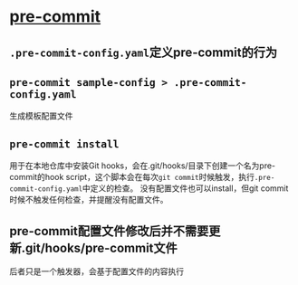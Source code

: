 # [pre-commit](https://pre-commit.com/)
## `.pre-commit-config.yaml`定义pre-commit的行为
## `pre-commit sample-config > .pre-commit-config.yaml`
生成模板配置文件
## `pre-commit install`
用于在本地仓库中安装Git hooks，会在.git/hooks/目录下创建一个名为pre-commit的hook script，这个脚本会在每次`git commit`时候触发，执行`.pre-commit-config.yaml`中定义的检查。
没有配置文件也可以install，但git commit时候不触发任何检查，并提醒没有配置文件。
## pre-commit配置文件修改后并不需要更新.git/hooks/pre-commit文件
后者只是一个触发器，会基于配置文件的内容执行
